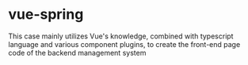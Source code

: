 # vue-spring
This case mainly utilizes Vue's knowledge, combined with typescript language and various component plugins, to create the front-end page code of the backend management system
